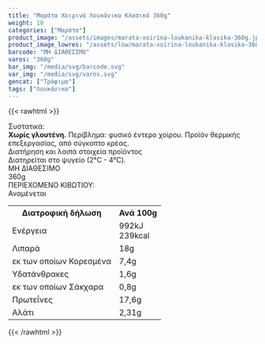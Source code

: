 ```yaml
---
title: "Μαράτα Xοιρινά Λουκάνικα Κλασικά 360g"
weight: 10
categories: ["Μαράτα"]
product_image: "/assets/images/marata-xoirina-loukanika-klasika-360g.jpg"
product_image_lowres: "/assets/low/marata-xoirina-loukanika-klasika-360g.jpg"
barcode: "ΜΗ ΔΙΑΘΕΣΙΜΟ"
varos: "360g"
bar_img: "/media/svg/barcode.svg"
var_img: "/media/svg/varos.svg"
gencat: ["Τρόφιμα"]
tags: ["Λουκάνικα"]
---
```

{{< rawhtml >}}

<div class="sload372"><div class="product"><div id="sistatika">Συστατικά:</div><div class="alltext"><b>Χωρίς γλουτένη.</b> Περίβλημα: φυσικό έντερο χοίρου. Προϊόν θερμικής επεξεργασίας, από σύγκοπτο κρέας.</div><div id="loipa">Διατήρηση και λοιπά στοιχεία προϊόντος</div><div class="alltext">Διατηρείται στο ψυγείο (2°C - 4°C).</div><div id="barcode"><div id="barimage1"></div><span id="bartext">ΜΗ ΔΙΑΘΕΣΙΜΟ</span></div><div id="varos"><div id="varosimage1"></div><span id="varostext">360g</span></div><div id="kivotio">ΠΕΡΙΕΧΟΜΕΝΟ ΚΙΒΩΤΙΟΥ:<br>Αναμένεται</div><div class="tabout"><table id="diatable"><tbody><tr><th>Διατροφική δήλωση</th><th>Ανά 100g</th></tr><tr><td class="texr2">Ενέργεια</td><td class="texr">992kJ<br>239kcal</td></tr><tr><td class="texr2">Λιπαρά</td><td class="texr">18g</td></tr><tr><td class="gray">εκ των οποίων Κορεσµένα</td><td class="gray2">7,4g</td></tr><tr><td class="texr2">Yδατάνθρακες</td><td class="texr">1,6g</td></tr><tr><td class="gray">εκ των οποίων Σάκχαρα</td><td class="gray2">0,8g</td></tr><tr><td class="texr2">Πρωτεΐνες</td><td class="texr">17,6g</td></tr><tr><td class="texr2">Αλάτι</td><td class="texr">2,31g</td></tr></tbody></table></div>
<div class="keno"></div>
<div class="pimg"></div></div></div>
{{< /rawhtml >}}


